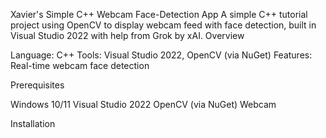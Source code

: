 Xavier's Simple C++ Webcam Face-Detection App
A simple C++ tutorial project using OpenCV to display webcam feed with face detection, built in Visual Studio 2022 with help from Grok by xAI.
Overview

Language: C++
Tools: Visual Studio 2022, OpenCV (via NuGet)
Features: Real-time webcam face detection

Prerequisites

Windows 10/11
Visual Studio 2022
OpenCV (via NuGet)
Webcam

Installation

